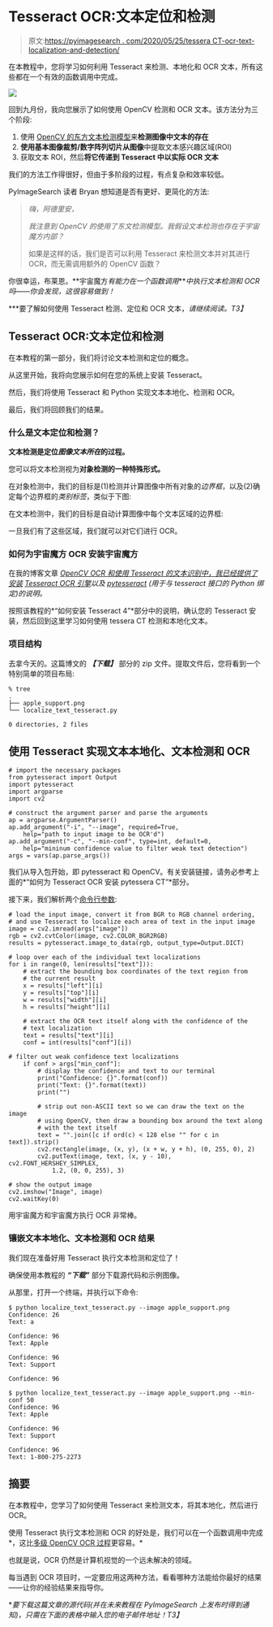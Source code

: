 # Tesseract OCR:文本定位和检测

> 原文:[https://pyimagesearch . com/2020/05/25/tessera CT-ocr-text-localization-and-detection/](https://pyimagesearch.com/2020/05/25/tesseract-ocr-text-localization-and-detection/)

在本教程中，您将学习如何利用 Tesseract 来检测、本地化和 OCR 文本，所有这些都在一个有效的函数调用中完成。

![](../Images/f6ca01485e4cea5a6dc51467442df11b.png)

回到九月份，我向您展示了如何使用 OpenCV 检测和 OCR 文本。该方法分为三个阶段:

1.  使用 [OpenCV 的东方文本检测模型](https://pyimagesearch.com/2018/08/20/opencv-text-detection-east-text-detector/)来**检测图像中文本的存在**
2.  **使用基本图像裁剪/数字阵列切片从图像**中提取文本感兴趣区域(ROI)
3.  获取文本 ROI，然后**将它传递到 Tesseract 中以实际 OCR 文本**

我们的方法工作得很好，但由于多阶段的过程，有点复杂和效率较低。

PyImageSearch 读者 Bryan 想知道是否有更好、更简化的方法:

> *嗨，阿德里安，*
> 
> *我注意到 OpenCV 的使用了东文检测模型。我假设文本检测也存在于宇宙魔方内部？*
> 
> 如果是这样的话，我们是否可以利用 Tesseract 来检测文本并对其进行 OCR，而无需调用额外的 OpenCV 函数？

你很幸运，布莱恩。**宇宙魔方*有能力在一个函数调用****中执行文本检测和 OCR 吗——你会发现，这很容易做到！*

 ***要了解如何使用 Tesseract 检测、定位和 OCR 文本，*请继续阅读。*T3】**

## Tesseract OCR:文本定位和检测

在本教程的第一部分，我们将讨论文本检测和定位的概念。

从这里开始，我将向您展示如何在您的系统上安装 Tesseract。

然后，我们将使用 Tesseract 和 Python 实现文本本地化、检测和 OCR。

最后，我们将回顾我们的结果。

### 什么是文本定位和检测？

**文本检测是定位*图像文本所在*的过程。**

您可以将文本检测视为**对象检测的一种特殊形式。**

在对象检测中，我们的目标是(1)检测并计算图像中所有对象的*边界框*，以及(2)确定每个边界框的*类别标签*，类似于下图:

在文本检测中，我们的目标是自动计算图像中每个文本区域的边界框:

一旦我们有了这些区域，我们就可以对它们进行 OCR。

### 如何为宇宙魔方 OCR 安装宇宙魔方

在我的博客文章 [*OpenCV OCR 和使用 Tesseract 的文本识别中，我已经提供了安装*](https://pyimagesearch.com/2018/09/17/opencv-ocr-and-text-recognition-with-tesseract/) *[Tesseract OCR 引擎](https://github.com/tesseract-ocr/tesseract)以及 [pytesseract](https://github.com/madmaze/pytesseract) (用于与 tesseract 接口的 Python 绑定)的说明。*

按照该教程的*“如何安装 Tesseract 4”*部分中的说明，确认您的 Tesseract 安装，然后回到这里学习如何使用 tessera CT 检测和本地化文本。

### 项目结构

去拿今天的。这篇博文的 ***【下载】*** 部分的 zip 文件。提取文件后，您将看到一个特别简单的项目布局:

```
% tree
.
├── apple_support.png
└── localize_text_tesseract.py

0 directories, 2 files
```

## 使用 Tesseract 实现文本本地化、文本检测和 OCR

```
# import the necessary packages
from pytesseract import Output
import pytesseract
import argparse
import cv2

# construct the argument parser and parse the arguments
ap = argparse.ArgumentParser()
ap.add_argument("-i", "--image", required=True,
	help="path to input image to be OCR'd")
ap.add_argument("-c", "--min-conf", type=int, default=0,
	help="mininum confidence value to filter weak text detection")
args = vars(ap.parse_args())
```

我们从导入包开始，即 pytesseract 和 OpenCV。有关安装链接，请务必参考上面的*“如何为 Tesseract OCR 安装 pytessera CT”*部分。

接下来，我们解析两个[命令行参数](https://pyimagesearch.com/2018/03/12/python-argparse-command-line-arguments/):

```
# load the input image, convert it from BGR to RGB channel ordering,
# and use Tesseract to localize each area of text in the input image
image = cv2.imread(args["image"])
rgb = cv2.cvtColor(image, cv2.COLOR_BGR2RGB)
results = pytesseract.image_to_data(rgb, output_type=Output.DICT)
```

```
# loop over each of the individual text localizations
for i in range(0, len(results["text"])):
	# extract the bounding box coordinates of the text region from
	# the current result
	x = results["left"][i]
	y = results["top"][i]
	w = results["width"][i]
	h = results["height"][i]

	# extract the OCR text itself along with the confidence of the
	# text localization
	text = results["text"][i]
	conf = int(results["conf"][i])
```

```
# filter out weak confidence text localizations
	if conf > args["min_conf"]:
		# display the confidence and text to our terminal
		print("Confidence: {}".format(conf))
		print("Text: {}".format(text))
		print("")

		# strip out non-ASCII text so we can draw the text on the image
		# using OpenCV, then draw a bounding box around the text along
		# with the text itself
		text = "".join([c if ord(c) < 128 else "" for c in text]).strip()
		cv2.rectangle(image, (x, y), (x + w, y + h), (0, 255, 0), 2)
		cv2.putText(image, text, (x, y - 10), cv2.FONT_HERSHEY_SIMPLEX,
			1.2, (0, 0, 255), 3)

# show the output image
cv2.imshow("Image", image)
cv2.waitKey(0)
```

用宇宙魔方和宇宙魔方执行 OCR 非常棒。

### 镶嵌文本本地化、文本检测和 OCR 结果

我们现在准备好用 Tesseract 执行文本检测和定位了！

确保使用本教程的 ***“下载”*** 部分下载源代码和示例图像。

从那里，打开一个终端，并执行以下命令:

```
$ python localize_text_tesseract.py --image apple_support.png
Confidence: 26
Text: a

Confidence: 96
Text: Apple

Confidence: 96
Text: Support

Confidence: 96
```

```
$ python localize_text_tesseract.py --image apple_support.png --min-conf 50
Confidence: 96
Text: Apple

Confidence: 96
Text: Support

Confidence: 96
Text: 1-800-275-2273
```

## 摘要

在本教程中，您学习了如何使用 Tesseract 来检测文本，将其本地化，然后进行 OCR。

使用 Tesseract 执行文本检测和 OCR 的好处是，我们可以在一个函数调用中完成*，这比[多级 OpenCV OCR 过程](https://pyimagesearch.com/2018/09/17/opencv-ocr-and-text-recognition-with-tesseract/)更容易。*

也就是说，OCR 仍然是计算机视觉的一个远未解决的领域。

每当遇到 OCR 项目时，一定要应用这两种方法，看看哪种方法能给你最好的结果——让你的经验结果来指导你。

**要下载这篇文章的源代码(并在未来教程在 PyImageSearch 上发布时得到通知)，*只需在下面的表格中输入您的电子邮件地址！*T3】***
